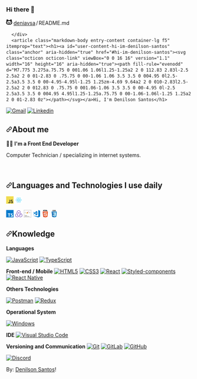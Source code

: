 ### Hi there 👋

<div class="Box mt-4">
    <div class="Box-body p-4">
      <div class="d-flex flex-justify-between">
        <div class="text-mono text-small mb-3">
          <svg class="octicon octicon-octoface" viewBox="0 0 16 16" version="1.1" width="16" height="16" aria-hidden="true"><path fill-rule="evenodd" d="M1.326 1.973a1.2 1.2 0 011.49-.832c.387.112.977.307 1.575.602.586.291 1.243.71 1.7 1.296.022.027.042.056.061.084A13.22 13.22 0 018 3c.67 0 1.289.037 1.861.108l.051-.07c.457-.586 1.114-1.004 1.7-1.295a9.654 9.654 0 011.576-.602 1.2 1.2 0 011.49.832c.14.493.356 1.347.479 2.29.079.604.123 1.28.07 1.936.541.977.773 2.11.773 3.301C16 13 14.5 15 8 15s-8-2-8-5.5c0-1.034.238-2.128.795-3.117-.08-.712-.034-1.46.052-2.12.122-.943.34-1.797.479-2.29zM8 13.065c6 0 6.5-2 6-4.27C13.363 5.905 11.25 5 8 5s-5.363.904-6 3.796c-.5 2.27 0 4.27 6 4.27z"></path><path d="M4 8a1 1 0 012 0v1a1 1 0 01-2 0V8zm2.078 2.492c-.083-.264.146-.492.422-.492h3c.276 0 .505.228.422.492C9.67 11.304 8.834 12 8 12c-.834 0-1.669-.696-1.922-1.508zM10 8a1 1 0 112 0v1a1 1 0 11-2 0V8z"></path></svg>
          <a href="/deniavsa/deniavsa" class="no-underline Link--primary">deniavsa</a><span class="color-text-tertiary d-inline-block" style="padding:0px 2px;">/</span>README<span class="color-text-tertiary">.md</span>
        </div>
  
      </div>
      <article class="markdown-body entry-content container-lg f5" itemprop="text"><h1><a id="user-content-hi-im-denilson-santos" class="anchor" aria-hidden="true" href="#hi-im-denilson-santos"><svg class="octicon octicon-link" viewBox="0 0 16 16" version="1.1" width="16" height="16" aria-hidden="true"><path fill-rule="evenodd" d="M7.775 3.275a.75.75 0 001.06 1.06l1.25-1.25a2 2 0 112.83 2.83l-2.5 2.5a2 2 0 01-2.83 0 .75.75 0 00-1.06 1.06 3.5 3.5 0 004.95 0l2.5-2.5a3.5 3.5 0 00-4.95-4.95l-1.25 1.25zm-4.69 9.64a2 2 0 010-2.83l2.5-2.5a2 2 0 012.83 0 .75.75 0 001.06-1.06 3.5 3.5 0 00-4.95 0l-2.5 2.5a3.5 3.5 0 004.95 4.95l1.25-1.25a.75.75 0 00-1.06-1.06l-1.25 1.25a2 2 0 01-2.83 0z"></path></svg></a>Hi, I'm Denilson Santos</h1>
  <div>
  <p><a href="mailto:denilsonalvessantos01@gmail.com"><img src="https://camo.githubusercontent.com/14f735b6e090722cf6f4de41596129878ed8e4ee3f48c6ca530f9189a6f04c7d/68747470733a2f2f696d672e736869656c64732e696f2f62616467652f2d474d41494c2d6331343433383f7374796c653d666f722d7468652d6261646765266c6f676f3d476d61696c266c6f676f436f6c6f723d7768697465266c696e6b3d6d61696c746f3a64656e696c736f6e616c76657373616e746f73303140676d61696c2e636f6d" alt="Gmail" data-canonical-src="https://img.shields.io/badge/-GMAIL-c14438?style=for-the-badge&amp;logo=Gmail&amp;logoColor=white&amp;link=mailto:denilsonalvessantos01@gmail.com" style="max-width:100%;"></a>
  <a href="https://www.linkedin.com/in/deniavsa/" rel="nofollow"><img alt="Linkedin" style="max-width:100%;"></a></p>
  </div>
  <h2><a id="user-content-about-me" class="anchor" aria-hidden="true" href="#about-me"><svg class="octicon octicon-link" viewBox="0 0 16 16" version="1.1" width="16" height="16" aria-hidden="true"><path fill-rule="evenodd" d="M7.775 3.275a.75.75 0 001.06 1.06l1.25-1.25a2 2 0 112.83 2.83l-2.5 2.5a2 2 0 01-2.83 0 .75.75 0 00-1.06 1.06 3.5 3.5 0 004.95 0l2.5-2.5a3.5 3.5 0 00-4.95-4.95l-1.25 1.25zm-4.69 9.64a2 2 0 010-2.83l2.5-2.5a2 2 0 012.83 0 .75.75 0 001.06-1.06 3.5 3.5 0 00-4.95 0l-2.5 2.5a3.5 3.5 0 004.95 4.95l1.25-1.25a.75.75 0 00-1.06-1.06l-1.25 1.25a2 2 0 01-2.83 0z"></path></svg></a>About me</h2>
  <p><g-emoji class="g-emoji" alias="man_technologist" fallback-src="https://github.githubassets.com/images/icons/emoji/unicode/1f468-1f4bb.png">👨‍💻</g-emoji> <strong>I'm a Front End Developer</strong></p>
  <p>Computer Technician / specializing in internet systems.</p>
  <br>
  <h2><a id="user-content-languages-and-technologies-i-use-daily" class="anchor" aria-hidden="true" href="#languages-and-technologies-i-use-daily"><svg class="octicon octicon-link" viewBox="0 0 16 16" version="1.1" width="16" height="16" aria-hidden="true"><path fill-rule="evenodd" d="M7.775 3.275a.75.75 0 001.06 1.06l1.25-1.25a2 2 0 112.83 2.83l-2.5 2.5a2 2 0 01-2.83 0 .75.75 0 00-1.06 1.06 3.5 3.5 0 004.95 0l2.5-2.5a3.5 3.5 0 00-4.95-4.95l-1.25 1.25zm-4.69 9.64a2 2 0 010-2.83l2.5-2.5a2 2 0 012.83 0 .75.75 0 001.06-1.06 3.5 3.5 0 00-4.95 0l-2.5 2.5a3.5 3.5 0 004.95 4.95l1.25-1.25a.75.75 0 00-1.06-1.06l-1.25 1.25a2 2 0 01-2.83 0z"></path></svg></a>Languages and Technologies I use daily</h2>
  <p><code><a target="_blank" rel="noopener noreferrer" href="https://raw.githubusercontent.com/github/explore/80688e429a7d4ef2fca1e82350fe8e3517d3494d/topics/javascript/javascript.png"><img height="20" src="https://raw.githubusercontent.com/github/explore/80688e429a7d4ef2fca1e82350fe8e3517d3494d/topics/javascript/javascript.png" style="max-width:100%;"></a></code>
  <code><a target="_blank" rel="noopener noreferrer" href="https://raw.githubusercontent.com/github/explore/80688e429a7d4ef2fca1e82350fe8e3517d3494d/topics/react/react.png"><img height="20" src="https://raw.githubusercontent.com/github/explore/80688e429a7d4ef2fca1e82350fe8e3517d3494d/topics/react/react.png" style="max-width:100%;"></a></code></p>
  <p><code><a target="_blank" rel="noopener noreferrer" href="https://raw.githubusercontent.com/github/explore/80688e429a7d4ef2fca1e82350fe8e3517d3494d/topics/typescript/typescript.png"><img height="20" src="https://raw.githubusercontent.com/github/explore/80688e429a7d4ef2fca1e82350fe8e3517d3494d/topics/typescript/typescript.png" style="max-width:100%;"></a></code>
  <code><a target="_blank" rel="noopener noreferrer" href="https://raw.githubusercontent.com/github/explore/80688e429a7d4ef2fca1e82350fe8e3517d3494d/topics/redux/redux.png"><img height="20" src="https://raw.githubusercontent.com/github/explore/80688e429a7d4ef2fca1e82350fe8e3517d3494d/topics/redux/redux.png" style="max-width:100%;"></a></code>
  <code><a target="_blank" rel="noopener noreferrer" href="https://raw.githubusercontent.com/github/explore/80688e429a7d4ef2fca1e82350fe8e3517d3494d/topics/styled-components/styled-components.png"><img height="20" src="https://raw.githubusercontent.com/github/explore/80688e429a7d4ef2fca1e82350fe8e3517d3494d/topics/styled-components/styled-components.png" style="max-width:100%;"></a></code>
  <code><a target="_blank" rel="noopener noreferrer" href="https://raw.githubusercontent.com/github/explore/80688e429a7d4ef2fca1e82350fe8e3517d3494d/topics/visual-studio-code/visual-studio-code.png"><img height="20" src="https://raw.githubusercontent.com/github/explore/80688e429a7d4ef2fca1e82350fe8e3517d3494d/topics/visual-studio-code/visual-studio-code.png" style="max-width:100%;"></a></code>
  <code><a target="_blank" rel="noopener noreferrer" href="https://raw.githubusercontent.com/github/explore/80688e429a7d4ef2fca1e82350fe8e3517d3494d/topics/html/html.png"><img height="20" src="https://raw.githubusercontent.com/github/explore/80688e429a7d4ef2fca1e82350fe8e3517d3494d/topics/html/html.png" style="max-width:100%;"></a></code>
  <code><a target="_blank" rel="noopener noreferrer" href="https://raw.githubusercontent.com/github/explore/80688e429a7d4ef2fca1e82350fe8e3517d3494d/topics/css/css.png"><img height="20" src="https://raw.githubusercontent.com/github/explore/80688e429a7d4ef2fca1e82350fe8e3517d3494d/topics/css/css.png" style="max-width:100%;"></a></code></p>
  <h2><a id="user-content-knowledge" class="anchor" aria-hidden="true" href="#knowledge"><svg class="octicon octicon-link" viewBox="0 0 16 16" version="1.1" width="16" height="16" aria-hidden="true"><path fill-rule="evenodd" d="M7.775 3.275a.75.75 0 001.06 1.06l1.25-1.25a2 2 0 112.83 2.83l-2.5 2.5a2 2 0 01-2.83 0 .75.75 0 00-1.06 1.06 3.5 3.5 0 004.95 0l2.5-2.5a3.5 3.5 0 00-4.95-4.95l-1.25 1.25zm-4.69 9.64a2 2 0 010-2.83l2.5-2.5a2 2 0 012.83 0 .75.75 0 001.06-1.06 3.5 3.5 0 00-4.95 0l-2.5 2.5a3.5 3.5 0 004.95 4.95l1.25-1.25a.75.75 0 00-1.06-1.06l-1.25 1.25a2 2 0 01-2.83 0z"></path></svg></a>Knowledge</h2>
  <p><strong>Languages</strong></p>
  <p><a href="https://github.com/deniavsa/"><img src="https://camo.githubusercontent.com/8d1f6ac530410f8985db958883291b199f79e8343f9928e908f94b5eb8a0e5cc/68747470733a2f2f696d672e736869656c64732e696f2f62616467652f2d4a6176615363726970742d626c61636b3f7374796c653d666c61742d737175617265266c6f676f3d6a617661736372697074266c696e6b3d68747470733a2f2f6769746875622e636f6d2f64656e69617673612f" alt="JavaScript" data-canonical-src="https://img.shields.io/badge/-JavaScript-black?style=flat-square&amp;logo=javascript&amp;link=https://github.com/deniavsa/" style="max-width:100%;"></a>
  <a href="https://github.com/deniavsa/"><img src="https://camo.githubusercontent.com/52e25574839b2c13aa09be218e55a7e3cf59be4965ca901e0bf52633b784f4f4/68747470733a2f2f696d672e736869656c64732e696f2f62616467652f2d547970655363726970742d3030374143433f7374796c653d666c61742d737175617265266c6f676f3d74797065736372697074266c696e6b3d68747470733a2f2f6769746875622e636f6d2f64656e69617673612f" alt="TypeScript" data-canonical-src="https://img.shields.io/badge/-TypeScript-007ACC?style=flat-square&amp;logo=typescript&amp;link=https://github.com/deniavsa/" style="max-width:100%;"></a></p>
  <p><strong>Front-end / Mobile</strong>
  <a href="https://github.com/deniavsa/"><img src="https://camo.githubusercontent.com/e7efebf5b9e9e4ee493c814bd2e7ab8f510fc6d341998f37b9399f91a378c679/68747470733a2f2f696d672e736869656c64732e696f2f62616467652f2d48544d4c352d4533344632363f7374796c653d666c61742d737175617265266c6f676f3d68746d6c35266c6f676f436f6c6f723d7768697465266c696e6b3d68747470733a2f2f6769746875622e636f6d2f64656e69617673612f" alt="HTML5" data-canonical-src="https://img.shields.io/badge/-HTML5-E34F26?style=flat-square&amp;logo=html5&amp;logoColor=white&amp;link=https://github.com/deniavsa/" style="max-width:100%;"></a>
  <a href="https://github.com/deniavsa/"><img src="https://camo.githubusercontent.com/c568ce69df0be25c64f654aea272f8cdb75d555060c5ee5b1f5212dcef4fc650/68747470733a2f2f696d672e736869656c64732e696f2f62616467652f2d435353332d3135373242363f7374796c653d666c61742d737175617265266c6f676f3d63737333266c696e6b3d68747470733a2f2f6769746875622e636f6d2f64656e69617673612f" alt="CSS3" data-canonical-src="https://img.shields.io/badge/-CSS3-1572B6?style=flat-square&amp;logo=css3&amp;link=https://github.com/deniavsa/" style="max-width:100%;"></a>
  <a href="https://github.com/deniavsa/"><img src="https://camo.githubusercontent.com/3a2de4801a609a527d5cf6b24f5765951a710dafbb1db895090e82874d3b9a7b/68747470733a2f2f696d672e736869656c64732e696f2f62616467652f2d52656163742d626c61636b3f7374796c653d666c61742d737175617265266c6f676f3d7265616374266c696e6b3d68747470733a2f2f6769746875622e636f6d2f64656e69617673612f" alt="React" data-canonical-src="https://img.shields.io/badge/-React-black?style=flat-square&amp;logo=react&amp;link=https://github.com/deniavsa/" style="max-width:100%;"></a>
  <a href="https://github.com/deniavsa/"><img src="https://camo.githubusercontent.com/f060ce2e86dabbf11658ccbd3cdc8831b0fab22f7bb3bb5bc64a5fbf1afa27c0/68747470733a2f2f696d672e736869656c64732e696f2f62616467652f2d5374796c6564253230436f6d706f6e656e74732d70696e6b3f7374796c653d666c61742d737175617265266c6f676f3d7374796c65642d636f6d706f6e656e7473" alt="Styled-components" data-canonical-src="https://img.shields.io/badge/-Styled%20Components-pink?style=flat-square&amp;logo=styled-components" style="max-width:100%;"></a>
  <a href="https://github.com/deniavsa/"><img src="https://camo.githubusercontent.com/e8a9e2b3f94ce16f3b74fa085ced8aca4a0c64a0a34cac7ac7fe86fa93934b77/68747470733a2f2f696d672e736869656c64732e696f2f62616467652f2d52656163744e61746976652d626c61636b3f7374796c653d666c61742d737175617265266c6f676f3d7265616374" alt="React Native" data-canonical-src="https://img.shields.io/badge/-ReactNative-black?style=flat-square&amp;logo=react" style="max-width:100%;"></a></p>
  <p><strong>Others Technologies</strong></p>
  <p><a href="https://github.com/deniavsa/"><img src="https://camo.githubusercontent.com/4c1aab13d177b9f0fc64e13705c51d8de4779e04e0902e24513301b21d4d6f83/68747470733a2f2f696d672e736869656c64732e696f2f62616467652f2d506f73746d616e2d677265793f7374796c653d666c61742d737175617265266c6f676f3d506f73746d616e266c696e6b3d68747470733a2f2f6769746875622e636f6d2f64656e69617673612f" alt="Postman" data-canonical-src="https://img.shields.io/badge/-Postman-grey?style=flat-square&amp;logo=Postman&amp;link=https://github.com/deniavsa/" style="max-width:100%;"></a>
  <a href="https://github.com/deniavsa/"><img src="https://camo.githubusercontent.com/933db2f11bc6976b5ffbf2a1f98fdf2283f231083621a193c49a0ccae6ae68a5/68747470733a2f2f696d672e736869656c64732e696f2f62616467652f2d52656475782d3736344142433f7374796c653d666c61742d737175617265266c6f676f3d7265647578266c696e6b3d68747470733a2f2f6769746875622e636f6d2f64656e69617673612f" alt="Redux" data-canonical-src="https://img.shields.io/badge/-Redux-764ABC?style=flat-square&amp;logo=redux&amp;link=https://github.com/deniavsa/" style="max-width:100%;"></a></p>
  <p><strong>Operational System</strong></p>
  <p><a href="https://github.com/RodolfoSilveira/"><img src="https://camo.githubusercontent.com/d419103a00c3018efbe58e428ab576d23a11637b13ac53365c28601d12971c02/68747470733a2f2f696d672e736869656c64732e696f2f62616467652f2d57696e646f77732d3030373844363f7374796c653d666c61742d737175617265266c6f676f3d57696e646f7773266c696e6b3d68747470733a2f2f6769746875622e636f6d2f526f646f6c666f53696c76656972612f" alt="Windows" data-canonical-src="https://img.shields.io/badge/-Windows-0078D6?style=flat-square&amp;logo=Windows&amp;link=https://github.com/RodolfoSilveira/" style="max-width:100%;"></a></p>
  <p><strong>IDE</strong>
  <a href="https://github.com/RodolfoSilveira/"><img src="https://camo.githubusercontent.com/106c6f9c3577149f9749615bb056707204e500c5941747289f64c9a310347581/68747470733a2f2f696d672e736869656c64732e696f2f62616467652f2d56697375616c25323053747564696f253230436f64652d3030374143433f7374796c653d666c61742d737175617265266c6f676f3d56697375616c53747564696f436f6465266c696e6b3d68747470733a2f2f6769746875622e636f6d2f526f646f6c666f53696c76656972612f" alt="Visual Studio Code" data-canonical-src="https://img.shields.io/badge/-Visual%20Studio%20Code-007ACC?style=flat-square&amp;logo=VisualStudioCode&amp;link=https://github.com/RodolfoSilveira/" style="max-width:100%;"></a></p>
  <p><strong>Versioning and Communication</strong>
  <a href="https://github.com/deniavsa/"><img src="https://camo.githubusercontent.com/077fba509ecc7360165e4772f8e5a4eade80942669a8016367f1bd556a6340e5/68747470733a2f2f696d672e736869656c64732e696f2f62616467652f2d4769742d626c61636b3f7374796c653d666c61742d737175617265266c6f676f3d676974266c696e6b3d68747470733a2f2f6769746875622e636f6d2f64656e69617673612f" alt="Git" data-canonical-src="https://img.shields.io/badge/-Git-black?style=flat-square&amp;logo=git&amp;link=https://github.com/deniavsa/" style="max-width:100%;"></a>
  <a href="https://github.com/RodolfoSilveira/"><img src="https://camo.githubusercontent.com/f5e4f2249419553bc3916da9823e5418167033e7a79159a0fd66722ebf36848f/68747470733a2f2f696d672e736869656c64732e696f2f62616467652f2d4769744c61622d4643413132313f7374796c653d666c61742d737175617265266c6f676f3d6769746c6162266c696e6b3d68747470733a2f2f6769746875622e636f6d2f526f646f6c666f53696c76656972612f" alt="GitLab" data-canonical-src="https://img.shields.io/badge/-GitLab-FCA121?style=flat-square&amp;logo=gitlab&amp;link=https://github.com/RodolfoSilveira/" style="max-width:100%;"></a>
  <a href="https://github.com/RodolfoSilveira/"><img src="https://camo.githubusercontent.com/8fe38a576caa43bd6c8f59235b04101d4a642496218622c06961f5baa78372fc/68747470733a2f2f696d672e736869656c64732e696f2f62616467652f2d4769744875622d3138313731373f7374796c653d666c61742d737175617265266c6f676f3d676974687562266c696e6b3d68747470733a2f2f6769746875622e636f6d2f526f646f6c666f53696c76656972612f" alt="GitHub" data-canonical-src="https://img.shields.io/badge/-GitHub-181717?style=flat-square&amp;logo=github&amp;link=https://github.com/RodolfoSilveira/" style="max-width:100%;"></a></p>
  <p><a href="https://github.com/deniavsa/"><img src="https://camo.githubusercontent.com/4c236550954178155bb9f601cd76d9531b916b86aa53d1452d6cfd4f14f3b4fb/68747470733a2f2f696d672e736869656c64732e696f2f62616467652f2d446973636f72642d3030303030303f7374796c653d666c61742d737175617265266c6f676f3d446973636f7264266c696e6b3d68747470733a2f2f6769746875622e636f6d2f64656e69617673612f" alt="Discord" data-canonical-src="https://img.shields.io/badge/-Discord-000000?style=flat-square&amp;logo=Discord&amp;link=https://github.com/deniavsa/" style="max-width:100%;"></a></p>
  <p>By: <a href="https://www.linkedin.com/in/deniavsa" rel="nofollow">Denilson Santos</a>!</p>
  </article>
    </div>
  </div>

<!--
**victor-cody/victor-cody** is a ✨ _special_ ✨ repository because its `README.md` (this file) appears on your GitHub profile.

Here are some ideas to get you started:

- 🔭 I’m currently working on ...
- 🌱 I’m currently learning ...
- 👯 I’m looking to collaborate on ...
- 🤔 I’m looking for help with ...
- 💬 Ask me about ...
- 📫 How to reach me: ...
- 😄 Pronouns: ...
- ⚡ Fun fact: ...
-->
